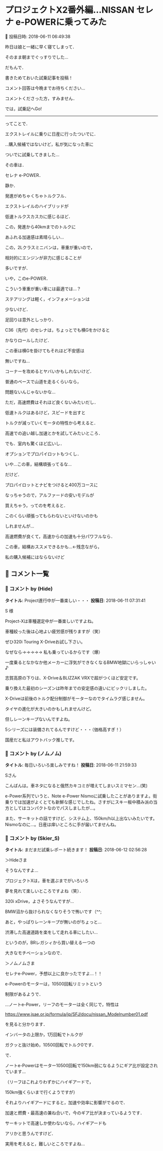 # プロジェクトX2番外編…NISSAN セレナ e-POWERに乗ってみた

📅 投稿日時: 2018-06-11 06:49:38

昨日は娘と一緒に早く寝てしまって．


そのまま朝までぐっすりでした…


だもんで．


書きためておいた試乗記事を投稿！





コメント回答は今晩までお待ちください…


コメントくださった方，すみません．





では，試乗記へGo!


----





ってことで．


エクストレイルに乗りに日産に行ったついでに．


…購入候補ではないけど，私が気になった車に


ついでに試乗してきました…





その車は．


セレナ e-POWER．





静か．


発進がめちゃくちゃトルクフル．


エクストレイルのハイブリッドが


低速トルクスカスカに感じるほど．





この，発進から40kmまでのトルクに


あふれる加速感は素晴らしい…





この，2Lクラスミニバンは，車重が重いので，


相対的にエンジンが非力に感じることが


多いですが．


いや，このe-POWER．


こういう車重が重い車には最適では…？





ステアリングは軽く，インフォメーションは


少ないけど．


足回りは意外としっかり．


C36（先代）のセレナは，ちょっとでも横Gをかけると


かなりロールしたけど．


この車は横Gを掛けてもそれほど不安感は


無いですね…


コーナーを攻めるとヤバいかもしれないけど．


普通のペースで山道を走るくらいなら，


問題ないんじゃないかな…





ただ，高速燃費はそれほど良くないみたいだし．


低速トルクはあるけど，スピードを出すと


トルクが減っていくモータの特性から考えると．


高速での追い越し加速とかを試してみたいところ．





でも．室内も驚くほど広いし．


オプションでプロパイロットもつくし．


いや…この車，結構頑張ってるな…





だけど．


プロパイロットとナビをつけると400万コースに


なっちゃうので，アルファードの安いモデルが


買えちゃう，ってのを考えると．


このくらい頑張ってもらわないといけないのかも


しれませんが…





高速燃費が良くて，高速からの加速も十分パワフルなら．


この車，結構おススメできるかも…←残念ながら，


私の購入候補にはならないけど

## 💬 コメント一覧

### 💬 コメント by (Hide)
**タイトル**: Project進行中が一番楽しい・・・
**投稿日**: 2018-06-11 07:31:41

S 様



Project-Xは車種選定中が一番楽しいですよね。

車種絞った後は心地よい疲労感が残りますが（笑）



ぜひ320i Touring X-Driveお試し下さい。

なぜなら→→→→→ 私も乗っているからです（爆）

一度乗るとなかなか他メーカーに浮気ができなくなるBMW地獄にいらっしゃい♪



志賀高原の下りは、X-Drive＆BLIZZAK VRXで超がつくほど安定です。

乗り換えた最初のシーズンは昨年までの安定感の違いにビックリしました。

X-Driveは前後のトルク配分制御がモーターなのでタイムラグ感じません。

タイヤの進化が大きいのかもしれませんけど。

但しレーンキープないんですよね。

5シリーズには装備されてるんですけど・・・（価格高すぎ！）



国産だと私はアウトバック推しです。

### 💬 コメント by (ノムノム)
**タイトル**: 毎日いろいろ楽しみですね！
**投稿日**: 2018-06-11 21:59:33

Sさん



こんばんは。車ネタになると俄然カキコミが増えてしまいスミマセン…(笑)



e-Power系列でいうと、Note e-Power Nismoに試乗したことがありますよ。街乗りでは加速がよくとても新鮮な感じでしたね。さすがにスキー板中積み派の当方としてはコンパクトなのでパスしましたが…。



また、サーキットの話ですけど、システム上、150km/h以上出ないみたいです。Nismoなのに…。日産は痒いところに手が届いてませんね。

### 💬 コメント by (Skier_S)
**タイトル**: まだまだ試乗レポート続きます！
**投稿日**: 2018-06-12 02:56:28

＞Hideさま

そうなんですよ…

プロジェクトXは，車を選ぶまでがいろいろ

夢を見れて楽しいところですよね（笑）．

320i xDrive，よさそうなんですが…

BMW沼から抜けられなくなりそうで怖いです（^^;

あと，やっぱりレーンキープが無いのがちょっと…

渋滞した高速道路を楽をして走れる車にしたい…

というのが，BRレガシィから買い替える一つの

大きなモチベーションなので．



＞ノムノムさま

セレナe-Power，予想以上に良かったですよ…！！

e-Powerのモーターは，10500回転リミットという

制限があるようで．

…ノートe-Power，リーフのモーターは全く同じで，特性は

https://www.jsae.or.jp/formula/jp/SFJ/docu/nissan_Modelnumber01.pdf

を見ると分かります．

インバータの上限か，1万回転でトルクが

ガクッと抜け始め，10500回転でトルク0です．



で．

ノートe-Powerはモーター10500回転で150km弱になるようにギア比が設定されています…

（リーフはこれよりわずかにハイギアードで，

150km強くらいまで行くようですが）

それよりハイギアードにすると，加速や効率に影響がでるので．

加速と燃費・最高速の兼ね合いで，今のギア比が決まっているようです．



サーキットで高速しか使わないなら，ハイギアードも

アリかと思うんですけど．

実用を考えると，難しいところですよね…

